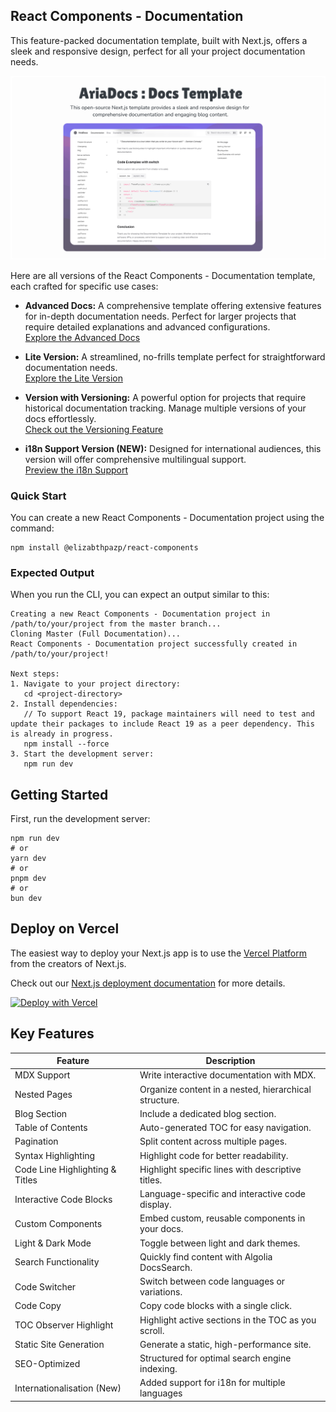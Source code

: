 ## React Components - Documentation

This feature-packed documentation template, built with Next.js, offers a sleek and responsive design, perfect for all your project documentation needs.

<img src="./public/public-og.png" />

<br/>

Here are all versions of the React Components - Documentation template, each crafted for specific use cases:

- **Advanced Docs:** A comprehensive template offering extensive features for in-depth documentation needs. Perfect for larger projects that require detailed explanations and advanced configurations.  
  [Explore the Advanced Docs](https://github.com/elizabthpazp/react-components/tree/master)

- **Lite Version:** A streamlined, no-frills template perfect for straightforward documentation needs.  
  [Explore the Lite Version](https://github.com/elizabthpazp/react-components/tree/minimal-docs)

- **Version with Versioning:** A powerful option for projects that require historical documentation tracking. Manage multiple versions of your docs effortlessly.  
  [Check out the Versioning Feature](https://github.com/elizabthpazp/react-components/tree/version_docs)

- **i18n Support Version (NEW):** Designed for international audiences, this version will offer comprehensive multilingual support.  
  [Preview the i18n Support](https://github.com/elizabthpazp/react-components/tree/i18n-support)

### Quick Start

You can create a new React Components - Documentation project using the command:

```plaintext
npm install @elizabthpazp/react-components
```

### Expected Output

When you run the CLI, you can expect an output similar to this:

```
Creating a new React Components - Documentation project in /path/to/your/project from the master branch...
Cloning Master (Full Documentation)...
React Components - Documentation project successfully created in /path/to/your/project!

Next steps:
1. Navigate to your project directory:
   cd <project-directory>
2. Install dependencies:
   // To support React 19, package maintainers will need to test and update their packages to include React 19 as a peer dependency. This is already in progress.
   npm install --force
3. Start the development server:
   npm run dev
```

## Getting Started

First, run the development server:

```plaintext
npm run dev
# or
yarn dev
# or
pnpm dev
# or
bun dev
```

## Deploy on Vercel

The easiest way to deploy your Next.js app is to use the [Vercel Platform](https://vercel.com/new?utm_medium=default-template&filter=next.js&utm_source=create-next-app&utm_campaign=create-next-app-readme) from the creators of Next.js.

Check out our [Next.js deployment documentation](https://nextjs.org/docs/deployment) for more details.

[![Deploy with Vercel](https://vercel.com/button)](https://vercel.com/new/clone?repository-url=https://github.com/elizabthpazp/react-components)

## Key Features

| **Feature**                   | **Description**                                          |
|-------------------------------|----------------------------------------------------------|
| MDX Support                   | Write interactive documentation with MDX.                |
| Nested Pages                  | Organize content in a nested, hierarchical structure.    |
| Blog Section                  | Include a dedicated blog section.                        |
| Table of Contents             | Auto-generated TOC for easy navigation.                  |
| Pagination                    | Split content across multiple pages.                     |
| Syntax Highlighting           | Highlight code for better readability.                   |
| Code Line Highlighting & Titles | Highlight specific lines with descriptive titles.      |
| Interactive Code Blocks       | Language-specific and interactive code display.          |
| Custom Components             | Embed custom, reusable components in your docs.          |
| Light & Dark Mode             | Toggle between light and dark themes.                    |
| Search Functionality          | Quickly find content with Algolia DocsSearch.             |
| Code Switcher                 | Switch between code languages or variations.             |
| Code Copy                     | Copy code blocks with a single click.                    |
| TOC Observer Highlight        | Highlight active sections in the TOC as you scroll.      |
| Static Site Generation        | Generate a static, high-performance site.                |
| SEO-Optimized                 | Structured for optimal search engine indexing.           |
| Internationalisation (New)     | Added support for i18n for multiple languages |


